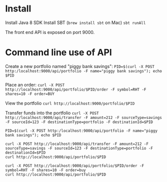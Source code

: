 # Install

Install Java 8 SDK
Install SBT (`brew install sbt` on Mac)
`sbt runAll`

The front end API is exposed on port 9000. 

# Command line use of API

Create a new portfolio named "piggy bank savings":
`PID=$(curl -X POST http:/localhost:9000/api/portfolio -F name="piggy bank savings"); echo $PID`

Place an order:
`curl -X POST http://localhost:9000/api/portfolio/$PID/order -F symbol=RHT -F shares=10 -F order=BUY`

View the portfolio
`curl http://localhost:9000/portfolio/$PID`

Transfer funds into the portfolio
`curl -X POST http://localhost:9000/api/transfer -F amount=212 -F sourceType=savings -F sourceId=123 -F destinationType=portfolio -F destinationId=$PID`

```
PID=$(curl -X POST http:/localhost:9000/api/portfolio -F name="piggy bank savings"); echo $PID

curl -X POST http://localhost:9000/api/transfer -F amount=212 -F sourceType=savings -F sourceId=123 -F destinationType=portfolio -F destinationId=$PID
curl http://localhost:9000/api/portfolio/$PID

curl -X POST http://localhost:9000/api/portfolio/$PID/order -F symbol=RHT -F shares=10 -F order=buy
curl http://localhost:9000/api/portfolio/$PID
```